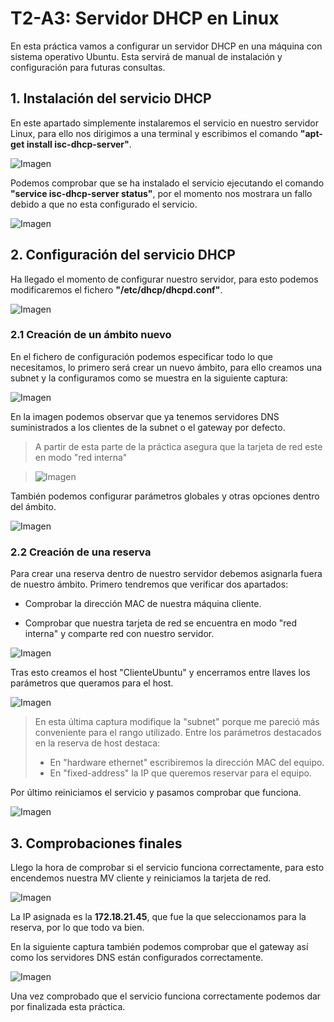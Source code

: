# T2-A3: Servidor DHCP en Linux

En esta práctica vamos a configurar un servidor DHCP en una máquina con sistema operativo Ubuntu. Esta servirá de manual de instalación y configuración para futuras consultas.

## 1. Instalación del servicio DHCP

En este apartado simplemente instalaremos el servicio en nuestro servidor Linux, para ello nos dirigimos a una terminal y escribimos el comando **"apt-get install isc-dhcp-server"**.

![Imagen](img/01.png)

Podemos comprobar que se ha instalado el servicio ejecutando el comando **"service isc-dhcp-server status"**, por el momento nos mostrara un fallo debido a que no esta configurado el servicio.

![Imagen](img/02.png)

## 2. Configuración del servicio DHCP

Ha llegado el momento de configurar nuestro servidor, para esto podemos modificaremos el fichero **"/etc/dhcp/dhcpd.conf"**.

![Imagen](img/03.png)

### 2.1 Creación de un ámbito nuevo

En el fichero de configuración podemos especificar todo lo que necesitamos, lo primero será crear un nuevo ámbito, para ello creamos una subnet y la configuramos como se muestra en la siguiente captura:

![Imagen](img/04.png)

En la imagen podemos observar que ya tenemos servidores DNS suministrados a los clientes de la subnet o el gateway por defecto.

> A partir de esta parte de la práctica asegura que la tarjeta de red este en modo "red interna"

> ![Imagen](img/05.png)

También podemos configurar parámetros globales y otras opciones dentro del ámbito.

![Imagen](img/06.png)

### 2.2 Creación de una reserva

Para crear una reserva dentro de nuestro servidor debemos asignarla fuera de nuestro ámbito. Primero tendremos que verificar dos apartados:

* Comprobar la dirección MAC de nuestra máquina cliente.

* Comprobar que nuestra tarjeta de red se encuentra en modo "red interna" y comparte red con nuestro servidor.

![Imagen](img/07.png)

Tras esto creamos el host "ClienteUbuntu" y encerramos entre llaves los parámetros que queramos para el host.

![Imagen](img/08.png)
> En esta última captura modifique la "subnet" porque me pareció más conveniente para el rango utilizado. Entre los parámetros destacados en la reserva de host destaca:
>*  En "hardware ethernet" escribiremos la dirección MAC del equipo.
>* En "fixed-address" la IP que queremos reservar para el equipo.

Por último reiniciamos el servicio y pasamos comprobar que funciona.

![Imagen](img/09.png)

## 3. Comprobaciones finales

Llego la hora de comprobar si el servicio funciona correctamente, para esto encendemos nuestra MV cliente y reiniciamos la tarjeta de red.

![Imagen](img/10.png)

La IP asignada es la **172.18.21.45**, que fue la que seleccionamos para la reserva, por lo que todo va bien.

En la siguiente captura también podemos comprobar que el gateway así como los servidores DNS están configurados correctamente.

![Imagen](img/11.png)

Una vez comprobado que el servicio funciona correctamente podemos dar por finalizada esta práctica.
